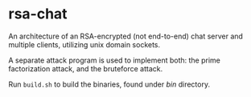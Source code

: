 # rsa-chat

An architecture of an RSA-encrypted (not end-to-end) chat server and multiple clients, utilizing unix domain sockets.

A separate attack program is used to implement both: the prime factorization attack, and the bruteforce attack.

Run `build.sh` to build the binaries, found under *bin* directory.
